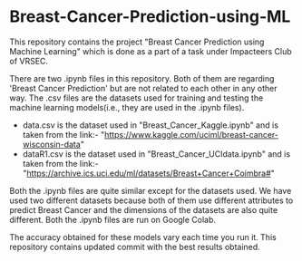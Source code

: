 # Breast-Cancer-Prediction-using-ML
This repository contains the project "Breast Cancer Prediction using Machine Learning" which is done as a part of a task under Impacteers Club of VRSEC.

There are two .ipynb files in this repository. Both of them are regarding 'Breast Cancer Prediction' but are not related to each other in any other way. The .csv files are the datasets used for training and testing the machine learning models(i.e., they are used in the .ipynb files). 

  * data.csv is the dataset used in "Breast_Cancer_Kaggle.ipynb" and is taken from the link:- "https://www.kaggle.com/uciml/breast-cancer-wisconsin-data"
  * dataR1.csv is the dataset used in "Breast_Cancer_UCIdata.ipynb" and is taken from the link:- "https://archive.ics.uci.edu/ml/datasets/Breast+Cancer+Coimbra#"
  
Both the .ipynb files are quite similar except for the datasets used. We have used two different datasets because both of them use different attributes to predict Breast Cancer and the dimensions of the datasets are also quite different. Both the .ipynb files are run on Google Colab. 

The accuracy obtained for these models vary each time you run it. This repository contains updated commit with the best results obtained.
